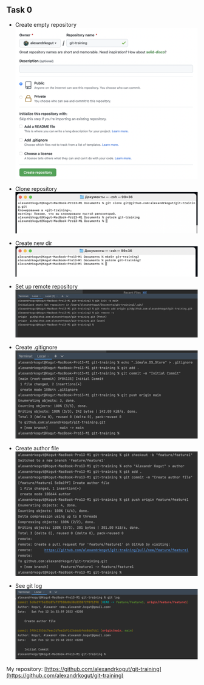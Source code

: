 ## Task 0

- Create empty repository
![Create](images/screen0-0.png)

- Clone repository
![Clone](images/screen0-1.png)

- Create new dir
![NewDir](images/screen0-2.png)

- Set up remote repository
![SetUp](images/screen0-3.png)

- Create .gitignore
![SetUp](images/screen0-4.png)

- Create author file
![SetUp](images/screen0-5.png)

- See git log
![SetUp](images/screen0-6.png)

My repository: [https://github.com/alexandrkogut/git-training](https://github.com/alexandrkogut/git-training)